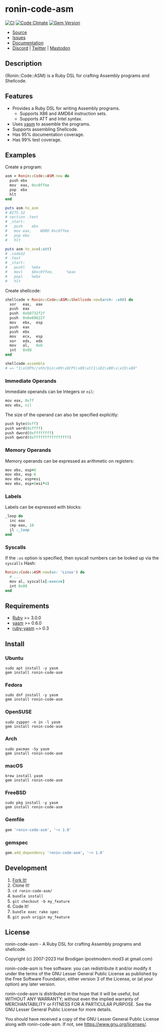 # ronin-code-asm

[![CI](https://github.com/ronin-rb/ronin-code-asm/actions/workflows/ruby.yml/badge.svg)](https://github.com/ronin-rb/ronin-asm/actions/workflows/ruby.yml)
[![Code Climate](https://codeclimate.com/github/ronin-rb/ronin-code-asm.svg)](https://codeclimate.com/github/ronin-rb/ronin-asm)
[![Gem Version](https://badge.fury.io/rb/ronin-code-asm.svg)](https://badge.fury.io/rb/ronin-code-asm)

* [Source](https://github.com/ronin-rb/ronin-code-asm)
* [Issues](https://github.com/ronin-rb/ronin-code-asm/issues)
* [Documentation](https://ronin-rb.dev/docs/ronin-code-asm/frames)
* [Discord](https://discord.gg/6WAb3PsVX9) |
  [Twitter](https://twitter.com/ronin_rb) |
  [Mastodon](https://infosec.exchange/@ronin_rb)

## Description

{Ronin::Code::ASM} is a Ruby DSL for crafting Assembly programs and Shellcode.

## Features

* Provides a Ruby DSL for writing Assembly programs.
  * Supports X86 and AMD64 instruction sets.
  * Supports ATT and Intel syntax.
* Uses [yasm] to assemble the programs.
* Supports assembling Shellcode.
* Has 95% documentation coverage.
* Has 99% test coverage.

## Examples

Create a program:

```ruby
asm = Ronin::Code::ASM.new do
  push ebx
  mov  eax, 0xc0ffee
  pop  ebx
  hlt
end

puts asm.to_asm
# BITS 32
# section .text
# _start:
#	push	ebx
#	mov	eax,	WORD 0xc0ffee
#	pop	ebx
#	hlt

puts asm.to_asm(:att)
# .code32
# .text
# _start:
#	pushl	%ebx
#	movl	$0xc0ffee,      %eax
#	popl	%ebx
#	hlt
```

Create shellcode:

```ruby
shellcode = Ronin::Code::ASM::Shellcode.new(arch: :x86) do
  xor   eax,  eax
  push  eax
  push  0x68732f2f
  push  0x6e69622f
  mov   ebx,  esp
  push  eax
  push  ebx
  mov   ecx,  esp
  xor   edx,  edx
  mov   al,   0xb
  int   0x80
end

shellcode.assemble
# => "1\xC0Ph//shh/bin\x89\xDCPS\x89\xCC1\xD2\xB0\v\xCD\x80"
```

### Immediate Operands

Immediate operands can be Integers or `nil`:

```ruby
mov eax, 0xff
mov ebx, nil
```

The size of the operand can also be specified explicitly:

```ruby
push byte(0xff)
push word(0xffff)
push dword(0xffffffff)
push qword(0xffffffffffffffff)
```

### Memory Operands

Memory operands can be expressed as arithmetic on registers:

```ruby
mov ebx, esp+8
mov ebx, esp-8
mov ebx, esp+esi
mov ebx, esp+(esi*4)
```

### Labels

Labels can be expressed with blocks:

```ruby
_loop do
  inc eax
  cmp eax, 10
  jl :_loop
end
```

### Syscalls

If the `:os` option is specified, then syscall numbers can be looked up via the
`syscalls` Hash:

```ruby
Ronin::Code::ASM.new(os: 'Linux') do
  # ...
  mov al, syscalls[:execve]
  int 0x80
end
```

## Requirements

* [Ruby] >= 3.0.0
* [yasm] >= 0.6.0
* [ruby-yasm] ~> 0.3

## Install

### Ubuntu

```shell
sudo apt install -y yasm
gem install ronin-code-asm
```

### Fedora

```shell
sudo dnf install -y yasm
gem install ronin-code-asm
```

### OpenSUSE

```shell
sudo zypper -n in -l yasm
gem install ronin-code-asm
```

### Arch

```shell
sudo pacman -Sy yasm
gem install ronin-code-asm
```

### macOS

```shell
brew install yasm
gem install ronin-code-asm
```

### FreeBSD

```shell
sudo pkg install -y yasm
gem install ronin-code-asm
```

### Gemfile

```ruby
gem 'ronin-code-asm', '~> 1.0'
```

### gemspec

```ruby
gem.add_dependency 'ronin-code-asm', '~> 1.0'
```

## Development

1. [Fork It!](https://github.com/ronin-rb/ronin-code-asm/fork)
2. Clone It!
3. `cd ronin-code-asm/`
4. `bundle install`
5. `git checkout -b my_feature`
6. Code It!
7. `bundle exec rake spec`
8. `git push origin my_feature`

## License

ronin-code-asm - A Ruby DSL for crafting Assembly programs and shellcode.

Copyright (c) 2007-2023 Hal Brodigan (postmodern.mod3 at gmail.com)

ronin-code-asm is free software: you can redistribute it and/or modify
it under the terms of the GNU Lesser General Public License as published
by the Free Software Foundation, either version 3 of the License, or
(at your option) any later version.

ronin-code-asm is distributed in the hope that it will be useful,
but WITHOUT ANY WARRANTY; without even the implied warranty of
MERCHANTABILITY or FITNESS FOR A PARTICULAR PURPOSE.  See the
GNU Lesser General Public License for more details.

You should have received a copy of the GNU Lesser General Public License
along with ronin-code-asm.  If not, see <https://www.gnu.org/licenses/>.

[Ruby]: https://www.ruby-lang.org
[yasm]: https://yasm.tortall.net/
[ruby-yasm]: https://github.com/sophsec/ruby-yasm#readme
